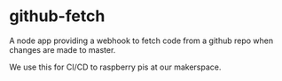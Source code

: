 # github-fetch
A node app providing a webhook to fetch code from a github repo when changes are made to master.

We use this for CI/CD to raspberry pis at our makerspace.
